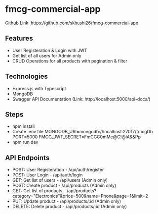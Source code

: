 # fmcg-commercial-app

Github Link: https://github.com/skhushi26/fmcg-commercial-app

## Features

- User Registeration & Login with JWT
- Get list of all users for Admin only
- CRUD Operations for all products with pagination & filter

## Technologies

- Express.js with Typescript
- MongoDB
- Swagger API Documentation (Link: http://localhost:5000/api-docs/)

## Steps

- npm install
- Create .env file
  MONGODB_URI=mongodb://localhost:27017/fmcgDb
  PORT=5000
  FMCG_JWT_SECRET=FmCGC0mMe@C!@lA&&Pp
- npm run dev

## API Endpoints

- POST: User Registeration - /api/auth/register
- POST: User Login - /api/auth/login
- GET: Get list of users - /api/users (Admin only)
- POST: Create product - /api/products (Admin only)
- GET: Get list of products - /api/products?category="Electronics"&price=500&name=Phone&page=1&limit=2
- PUT: Update product - /api/products/:id (Admin only)
- DELETE: Delete product - /api/products/:id (Admin only)

